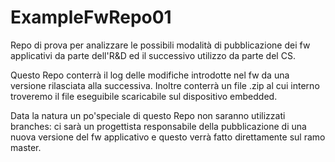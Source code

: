 # ExampleFwRepo01
Repo di prova per analizzare le possibili modalità di pubblicazione dei fw applicativi da parte dell'R&amp;D ed il successivo utilizzo da parte del CS.

Questo Repo conterrà il log delle modifiche introdotte nel fw da una versione rilasciata alla successiva. Inoltre conterrà un file .zip
al cui interno troveremo il file eseguibile  scaricabile sul dispositivo embedded.

Data la natura un po'speciale di questo Repo non saranno utilizzati branches: ci sarà un progettista responsabile della pubblicazione
di una nuova versione del fw applicativo e questo verrà fatto direttamente sul ramo master.